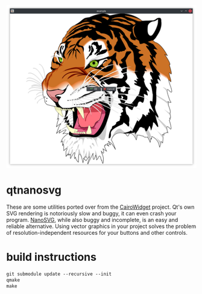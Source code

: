 ![screenshot.png](screenshot.png?raw=true)
# qtnanosvg
These are some utilities ported over from the [CairoWidget](https://github.com/user1095108/cairowidget) project. Qt's own SVG rendering is notoriously slow and buggy, it can even crash your program. [NanoSVG](https://github.com/memononen/nanosvg), while also buggy and incomplete, is an easy and reliable alternative. Using vector graphics in your project solves the problem of resolution-independent resources for your buttons and other controls.
# build instructions
    git submodule update --recursive --init
    qmake
    make
